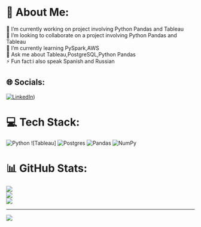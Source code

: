 # 💫 About Me:
🔭 I’m currently working on project involving Python Pandas and Tableau<br>👯 I’m looking to collaborate on a project involving Python Pandas and Tableau<br>🌱 I’m currently learning PySpark,AWS <br> 💬 Ask me about Tableau,PostgreSQL,Python Pandas<br> ⚡ Fun fact:i also speak Spanish and Russian


## 🌐 Socials:
[![LinkedIn](https://img.shields.io/badge/LinkedIn-%230077B5.svg?logo=linkedin&logoColor=white)](https://www.linkedin.com/in/sofya-zats-70798a358/)) 

# 💻 Tech Stack:
![Python](https://img.shields.io/badge/python-3670A0?style=for-the-badge&logo=python&logoColor=ffdd54) ![Tableau] ![Postgres](https://img.shields.io/badge/postgres-%23316192.svg?style=for-the-badge&logo=postgresql&logoColor=white) ![Pandas](https://img.shields.io/badge/pandas-%23150458.svg?style=for-the-badge&logo=pandas&logoColor=white) ![NumPy](https://img.shields.io/badge/numpy-%23013243.svg?style=for-the-badge&logo=numpy&logoColor=white)
# 📊 GitHub Stats:
![](https://github-readme-stats.vercel.app/api?username=Sofya-Zats&theme=dark&hide_border=false&include_all_commits=false&count_private=false)<br/>
![](https://nirzak-streak-stats.vercel.app/?user=Sofya-Zats&theme=dark&hide_border=false)<br/>
![](https://github-readme-stats.vercel.app/api/top-langs/?username=Sofya-Zats&theme=dark&hide_border=false&include_all_commits=false&count_private=false&layout=compact)

---
[![](https://visitcount.itsvg.in/api?id=Sofya-Zats&icon=0&color=0)](https://visitcount.itsvg.in)


